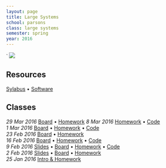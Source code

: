 ```yaml
---
layout: page
title: Large Systems
school: parsons
class: large systems
semester: spring
year: 2016
---
```

`
![](http://clipartfreefor.com/cliparts/internet-clipart/cliparti1_internet-clipart_02.jpg)

## Resources

[Sylabus](syllabus.pdf) &bull; [Software](software)

## Classes

*29 Mar 2016* [Board](week-8/board) &bull; [Homework](week-8/homework)
*8 Mar 2016* [Homework](week-7/homework) &bull; [Code](https://gist.github.com/nasser/a2af89fe8ed5c97791e6)  
*1 Mar 2016* [Board](week-6/board) &bull; [Homework](week-6/homework) &bull; [Code](https://gist.github.com/nasser/2b985e5b27fa4908b1e1)  
*23 Feb 2016* [Board](week-5/board) &bull; [Homework](week-5/homework)  
*16 Feb 2016* [Board](week-4/board) &bull; [Homework](week-4/homework) &bull; [Code](https://gist.github.com/nasser/88dde9d1d5c42730cf61)  
*9 Feb 2016* [Slides](week-3/slides) &bull; [Board](week-3/board) &bull; [Homework](week-3/homework) &bull; [Code](https://gist.github.com/nasser/dc6c9b25628426acfe32)  
*2 Feb 2016* [Slides](week-2/slides) &bull; [Board](week-2/board) &bull; [Homework](week-2/homework)  
*25 Jan 2016* [Intro & Homework](week-1/intro)  